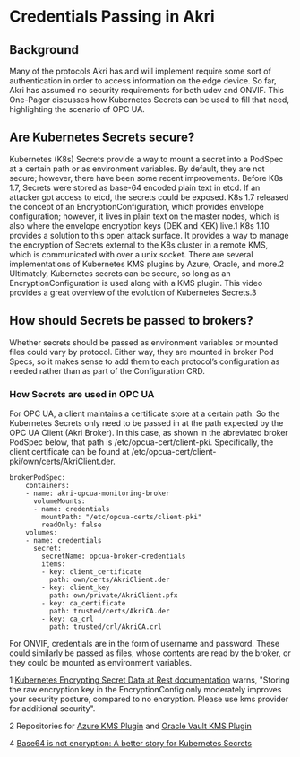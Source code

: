 # Credentials Passing in Akri

## Background

Many of the protocols Akri has and will implement require some sort of authentication in order to access information on the edge device. So far, Akri has assumed no security requirements for both udev and ONVIF. This One-Pager discusses how Kubernetes Secrets can be used to fill that need, highlighting the scenario of OPC UA.

## Are Kubernetes Secrets secure?

Kubernetes \(K8s\) Secrets provide a way to mount a secret into a PodSpec at a certain path or as environment variables. By default, they are not secure; however, there have been some recent improvements. Before K8s 1.7, Secrets were stored as base-64 encoded plain text in etcd. If an attacker got access to etcd, the secrets could be exposed. K8s 1.7 released the concept of an EncryptionConfiguration, which provides envelope configuration; however, it lives in plain text on the master nodes, which is also where the envelope encryption keys \(DEK and KEK\) live.1 K8s 1.10 provides a solution to this open attack surface. It provides a way to manage the encryption of Secrets external to the K8s cluster in a remote KMS, which is communicated with over a unix socket. There are several implementations of Kubernetes KMS plugins by Azure, Oracle, and more.2 Ultimately, Kubernetes secrets can be secure, so long as an EncryptionConfiguration is used along with a KMS plugin. This video provides a great overview of the evolution of Kubernetes Secrets.3

## How should Secrets be passed to brokers?

Whether secrets should be passed as environment variables or mounted files could vary by protocol. Either way, they are mounted in broker Pod Specs, so it makes sense to add them to each protocol’s configuration as needed rather than as part of the Configuration CRD.

### How Secrets are used in OPC UA

For OPC UA, a client maintains a certificate store at a certain path. So the Kubernetes Secrets only need to be passed in at the path expected by the OPC UA Client \(Akri Broker\). In this case, as shown in the abreviated broker PodSpec below, that path is /etc/opcua-cert/client-pki. Specifically, the client certificate can be found at /etc/opcua-cert/client-pki/own/certs/AkriClient.der.

```text
brokerPodSpec:
    containers:
    - name: akri-opcua-monitoring-broker
      volumeMounts:
      - name: credentials
        mountPath: "/etc/opcua-certs/client-pki"
        readOnly: false
    volumes:
    - name: credentials
      secret:
        secretName: opcua-broker-credentials
        items:
        - key: client_certificate
          path: own/certs/AkriClient.der
        - key: client_key
          path: own/private/AkriClient.pfx
        - key: ca_certificate
          path: trusted/certs/AkriCA.der
        - key: ca_crl
          path: trusted/crl/AkriCA.crl
```

For ONVIF, credentials are in the form of username and password. These could similarly be passed as files, whose contents are read by the broker, or they could be mounted as environment variables.

1 [Kubernetes Encrypting Secret Data at Rest documentation](https://kubernetes.io/docs/tasks/administer-cluster/encrypt-data/) warns, "Storing the raw encryption key in the EncryptionConfig only moderately improves your security posture, compared to no encryption. Please use kms provider for additional security".

2 Repositories for [Azure KMS Plugin](https://github.com/Azure/kubernetes-kms) and [Oracle Vault KMS Plugin](https://github.com/oracle/kubernetes-vault-kms-plugin)

4 [Base64 is not encryption: A better story for Kubernetes Secrets](https://www.youtube.com/watch?v=f4Ru6CPG1z4)


